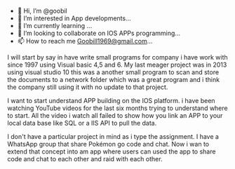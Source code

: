 - 👋 Hi, I’m @goobil
- 👀 I’m interested in App developments...
- 🌱 I’m currently learning ...
- 💞️ I’m looking to collaborate on IOS APPs programming...
- 📫 How to reach me Goobill1969@gmail.com...

<!---
goobil/goobil is a ✨ special ✨ repository because its `README.md` (this file) appears on your GitHub profile.
You can click the Preview link to take a look at your changes.
--->
I will start by say in have write small programs for company i have work with since 1997 using Visual basic 4,5 and 6.
My last meager project was in 2013 using visual studio 10 this was a another small program to scan and store the documents to a network folder which was a great program and i think the company still using it with no update to that project.

I want to start understand APP building on the IOS platform. i have been watching YouTube videos for the last six months trying to understand where to start. All the video i watch all failed to show how you link an APP to your local data base like SQL or a IIS API to pull the data.

I don't have a particular project in mind as i type the assignment.
I have a WhatsApp group that share Pokémon go code and chat. Now i wan to extend that concept into am app where users can used the app to share code and chat to each other and raid with each other.
